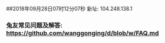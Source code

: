 ##2018年09月28日07时12分07秒 新址: 104.248.138.1
### 兔友常见问题及解答: https://github.com/wanggonging/d/blob/w/FAQ.md
